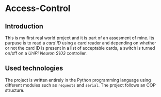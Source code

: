 # Access-Control

## Introduction
This is my first real world project and it is part of an assesment of mine. Its purpuse is to read a *card ID* using a card reader and depending on whether or not the card ID is present in a list of acceptable cards, a switch is turned on/off on a *UniPi Neuron S103* controller.

## Used technologies
The project is written entirely in the Python programming language using different modules such as `requests` and `serial`. The project follows an OOP structure.
